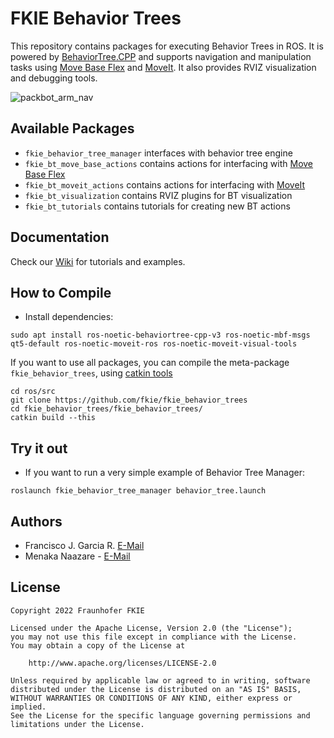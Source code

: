 # FKIE Behavior Trees

This repository contains packages for executing Behavior Trees in ROS. It is powered by [BehaviorTree.CPP](https://github.com/BehaviorTree/BehaviorTree.CPP) and supports navigation and manipulation tasks using [Move Base Flex](http://wiki.ros.org/move_base_flex) and [MoveIt](https://moveit.ros.org/). It also provides RVIZ visualization and debugging tools.

![packbot_arm_nav](https://user-images.githubusercontent.com/748097/169791484-5d4ef6a2-efcc-4a56-afaa-941c340163cb.gif)

## Available Packages

- ```fkie_behavior_tree_manager``` interfaces with behavior tree engine
- ```fkie_bt_move_base_actions``` contains actions for interfacing with [Move Base Flex](http://wiki.ros.org/move_base_flex)
- ```fkie_bt_moveit_actions``` contains actions for interfacing with [MoveIt](https://moveit.ros.org/)
- ```fkie_bt_visualization``` contains RVIZ plugins for BT visualization
- ```fkie_bt_tutorials``` contains tutorials for creating new BT actions 

## Documentation

Check our [Wiki](https://github.com/fkie/fkie_behavior_trees/wiki) for tutorials and examples.

## How to Compile

- Install dependencies:

```
sudo apt install ros-noetic-behaviortree-cpp-v3 ros-noetic-mbf-msgs  qt5-default ros-noetic-moveit-ros ros-noetic-moveit-visual-tools
```

If you want to use all packages, you can compile the meta-package `fkie_behavior_trees`, using [catkin tools](https://catkin-tools.readthedocs.io/en/latest/installing.html)

```
cd ros/src
git clone https://github.com/fkie/fkie_behavior_trees
cd fkie_behavior_trees/fkie_behavior_trees/
catkin build --this
```

## Try it out

- If you want to run a very simple example of Behavior Tree Manager:

```
roslaunch fkie_behavior_tree_manager behavior_tree.launch
```

## Authors

- Francisco J. Garcia R. [E-Mail](francisco.garcia.rosas@fkie.fraunhofer.de)
- Menaka Naazare - [E-Mail](menaka.naazare@fkie.fraunhofer.de)

## License

```
Copyright 2022 Fraunhofer FKIE

Licensed under the Apache License, Version 2.0 (the "License");
you may not use this file except in compliance with the License.
You may obtain a copy of the License at

    http://www.apache.org/licenses/LICENSE-2.0

Unless required by applicable law or agreed to in writing, software
distributed under the License is distributed on an "AS IS" BASIS,
WITHOUT WARRANTIES OR CONDITIONS OF ANY KIND, either express or implied.
See the License for the specific language governing permissions and
limitations under the License.
```
